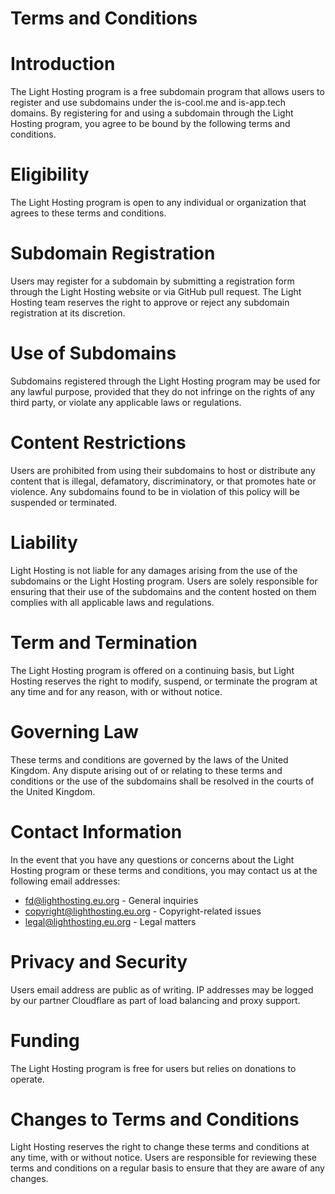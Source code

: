 # Terms and Conditions

# Introduction
The Light Hosting program is a free subdomain program that allows users to register and use subdomains under the is-cool.me and is-app.tech domains. By registering for and using a subdomain through the Light Hosting program, you agree to be bound by the following terms and conditions.

# Eligibility
The Light Hosting program is open to any individual or organization that agrees to these terms and conditions.

# Subdomain Registration
Users may register for a subdomain by submitting a registration form through the Light Hosting website or via GitHub pull request. The Light Hosting team reserves the right to approve or reject any subdomain registration at its discretion.

# Use of Subdomains
Subdomains registered through the Light Hosting program may be used for any lawful purpose, provided that they do not infringe on the rights of any third party, or violate any applicable laws or regulations.

# Content Restrictions
Users are prohibited from using their subdomains to host or distribute any content that is illegal, defamatory, discriminatory, or that promotes hate or violence. Any subdomains found to be in violation of this policy will be suspended or terminated.

# Liability
Light Hosting is not liable for any damages arising from the use of the subdomains or the Light Hosting program. Users are solely responsible for ensuring that their use of the subdomains and the content hosted on them complies with all applicable laws and regulations.

# Term and Termination
The Light Hosting program is offered on a continuing basis, but Light Hosting reserves the right to modify, suspend, or terminate the program at any time and for any reason, with or without notice.

# Governing Law
These terms and conditions are governed by the laws of the United Kingdom. Any dispute arising out of or relating to these terms and conditions or the use of the subdomains shall be resolved in the courts of the United Kingdom.

# Contact Information
In the event that you have any questions or concerns about the Light Hosting program or these terms and conditions, you may contact us at the following email addresses:

- fd@lighthosting.eu.org - General inquiries
- copyright@lighthosting.eu.org - Copyright-related issues
- legal@lighthosting.eu.org - Legal matters

# Privacy and Security
Users email address are public as of writing. IP addresses may be logged by our partner Cloudflare as part of load balancing and proxy support.

# Funding
The Light Hosting program is free for users but relies on donations to operate.

# Changes to Terms and Conditions
Light Hosting reserves the right to change these terms and conditions at any time, with or without notice. Users are responsible for reviewing these terms and conditions on a regular basis to ensure that they are aware of any changes.
